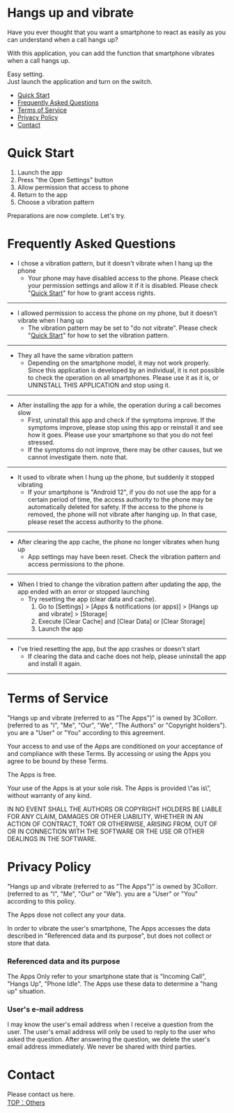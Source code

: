 # Hangs up and vibrate
Have you ever thought that you want a smartphone to react as easily as you can understand when a call hangs up?

With this application, you can add the function that smartphone vibrates when a call hangs up.

Easy setting.  
Just launch the application and turn on the switch.

- <a href="#quick-start">Quick Start</a>
- <a href="#faq">Frequently Asked Questions</a>
- <a href="#terms-of-service">Terms of Service</a>
- <a href="#privacy-policy">Privacy Policy</a>
- <a href="#contact">Contact</a>

# <span id="quick-start">Quick Start</span>

1. Launch the app
1. Press "the Open Settings" button
1. Allow permission that access to phone
1. Return to the app
1. Choose a vibration pattern

Preparations are now complete.
Let's try.

# <span id="faq">Frequently Asked Questions</span>

- I chose a vibration pattern, but it doesn't vibrate when I hang up the phone
  - Your phone may have disabled access to the phone. Please check your permission settings and allow it if it is disabled. Please check "<a href="#quick-start">Quick Start</a>" for how to grant access rights.

---

- I allowed permission to access the phone on my phone, but it doesn't vibrate when I hang up
  - The vibration pattern may be set to "do not vibrate". Please check "<a href="#quick-start">Quick Start</a>" for how to set the vibration pattern.

---

- They all have the same vibration pattern
  - Depending on the smartphone model, it may not work properly. Since this application is developed by an individual, it is not possible to check the operation on all smartphones. Please use it as it is, or UNINSTALL THIS APPLICATION and stop using it.

---

- After installing the app for a while, the operation during a call becomes slow
  - First, uninstall this app and check if the symptoms improve. If the symptoms improve, please stop using this app or reinstall it and see how it goes. Please use your smartphone so that you do not feel stressed.
  - If the symptoms do not improve, there may be other causes, but we cannot investigate them. note that.

---

- It used to vibrate when I hung up the phone, but suddenly it stopped vibrating
  - If your smartphone is "Android 12", if you do not use the app for a certain period of time, the access authority to the phone may be automatically deleted for safety. If the access to the phone is removed, the phone will not vibrate after hanging up. In that case, please reset the access authority to the phone.

---

- After clearing the app cache, the phone no longer vibrates when hung up
  - App settings may have been reset. Check the vibration pattern and access permissions to the phone.

---

- When I tried to change the vibration pattern after updating the app, the app ended with an error or stopped launching
  - Try resetting the app (clear data and cache).
    1. Go to [Settings] > [Apps & notifications (or apps)] > [Hangs up and vibrate] > [Storage]
    1. Execute [Clear Cache] and [Clear Data] or [Clear Storage]
    1. Launch the app

---

- I've tried resetting the app, but the app crashes or doesn't start
  - If clearing the data and cache does not help, please uninstall the app and install it again.

---

# <span id="terms-of-service">Terms of Service</span>

"Hangs up and vibrate (referred to as "The Apps")" is owned by 3Collorr. (referred to as "I", "Me", "Our", "We", "The Authors" or "Copyright holders"). you are a "User" or "You" according to this agreement.

Your access to and use of the Apps are conditioned on your acceptance of and compliance with these Terms. By accessing or using the Apps you agree to be bound by these Terms.

The Apps is free.

Your use of the Apps is at your sole risk. The Apps is provided \“as is\”, without warranty of any kind.

IN NO EVENT SHALL THE AUTHORS OR COPYRIGHT HOLDERS BE LIABLE FOR ANY CLAIM, DAMAGES OR OTHER LIABILITY, WHETHER IN AN ACTION OF CONTRACT, TORT OR OTHERWISE, ARISING FROM, OUT OF OR IN CONNECTION WITH THE SOFTWARE OR THE USE OR OTHER DEALINGS IN THE SOFTWARE.

# <span id="privacy-policy">Privacy Policy</span>

"Hangs up and vibrate (referred to as "The Apps")" is owned by 3Collorr. (referred to as "I", "Me", "Our" or "We"). you are a "User" or "You" according to this policy.

The Apps dose not collect any your data.

In order to vibrate the user's smartphone, The Apps accesses the data described in "Referenced data and its purpose", but does not collect or store that data.

### Referenced data and its purpose

The Apps Only refer to your smartphone state that is "Incoming Call", "Hangs Up", "Phone Idle". The Apps use these data to determine a "hang up" situation.

### User's e-mail address

I may know the user's email address when I receive a question from the user. The user's email address will only be used to reply to the user who asked the question. After answering the question, we delete the user's email address immediately. We never be shared with third parties.

# <span id="contact">Contact</span>

Please contact us here.  
[TOP：Others](index.md#others)
